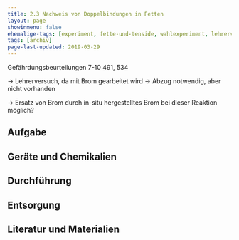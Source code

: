 ```yaml
---
title: 2.3 Nachweis von Doppelbindungen in Fetten
layout: page
showinmenu: false
ehemalige-tags: [experiment, fette-und-tenside, wahlexperiment, lehrerversuch, abzug]
tags: [archiv]
page-last-updated: 2019-03-29
---
```


Gefährdungsbeurteilungen 7-10 491, 534

-> Lehrerversuch, da mit Brom gearbeitet wird
-> Abzug notwendig, aber nicht vorhanden

-> Ersatz von Brom durch in-situ hergestelltes Brom bei dieser Reaktion möglich?

## Aufgabe

## Geräte und Chemikalien

## Durchführung

## Entsorgung

## Literatur und Materialien
